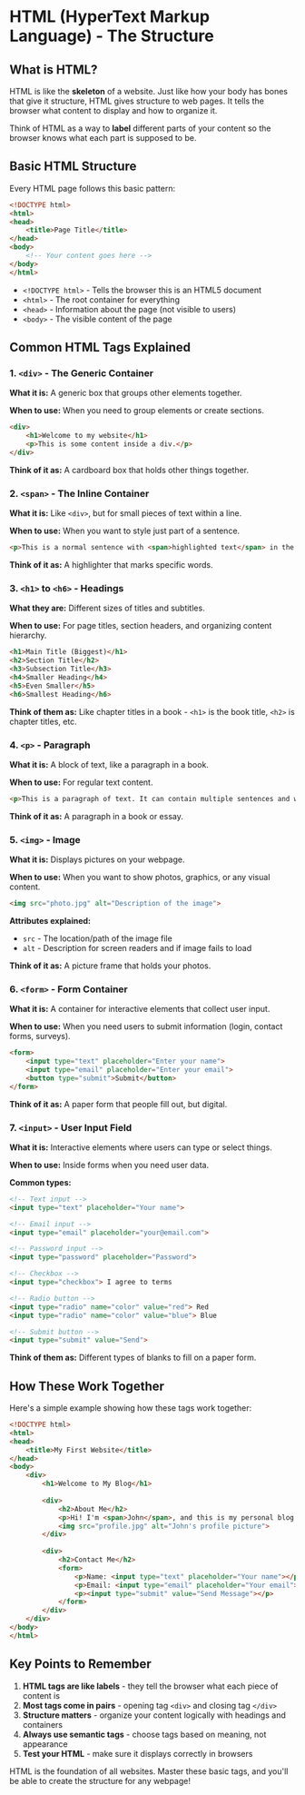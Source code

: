 # HTML (HyperText Markup Language) - The Structure

## What is HTML?

HTML is like the **skeleton** of a website. Just like how your body has bones that give it structure, HTML gives structure to web pages. It tells the browser what content to display and how to organize it.

Think of HTML as a way to **label** different parts of your content so the browser knows what each part is supposed to be.

## Basic HTML Structure

Every HTML page follows this basic pattern:

```html
<!DOCTYPE html>
<html>
<head>
    <title>Page Title</title>
</head>
<body>
    <!-- Your content goes here -->
</body>
</html>
```

- `<!DOCTYPE html>` - Tells the browser this is an HTML5 document
- `<html>` - The root container for everything
- `<head>` - Information about the page (not visible to users)
- `<body>` - The visible content of the page

## Common HTML Tags Explained

### 1. `<div>` - The Generic Container
**What it is:** A generic box that groups other elements together.

**When to use:** When you need to group elements or create sections.

```html
<div>
    <h1>Welcome to my website</h1>
    <p>This is some content inside a div.</p>
</div>
```

**Think of it as:** A cardboard box that holds other things together.

### 2. `<span>` - The Inline Container
**What it is:** Like `<div>`, but for small pieces of text within a line.

**When to use:** When you want to style just part of a sentence.

```html
<p>This is a normal sentence with <span>highlighted text</span> in the middle.</p>
```

**Think of it as:** A highlighter that marks specific words.

### 3. `<h1>` to `<h6>` - Headings
**What they are:** Different sizes of titles and subtitles.

**When to use:** For page titles, section headers, and organizing content hierarchy.

```html
<h1>Main Title (Biggest)</h1>
<h2>Section Title</h2>
<h3>Subsection Title</h3>
<h4>Smaller Heading</h4>
<h5>Even Smaller</h5>
<h6>Smallest Heading</h6>
```

**Think of them as:** Like chapter titles in a book - `<h1>` is the book title, `<h2>` is chapter titles, etc.

### 4. `<p>` - Paragraph
**What it is:** A block of text, like a paragraph in a book.

**When to use:** For regular text content.

```html
<p>This is a paragraph of text. It can contain multiple sentences and will automatically wrap to new lines when needed.</p>
```

**Think of it as:** A paragraph in a book or essay.

### 5. `<img>` - Image
**What it is:** Displays pictures on your webpage.

**When to use:** When you want to show photos, graphics, or any visual content.

```html
<img src="photo.jpg" alt="Description of the image">
```

**Attributes explained:**
- `src` - The location/path of the image file
- `alt` - Description for screen readers and if image fails to load

**Think of it as:** A picture frame that holds your photos.

### 6. `<form>` - Form Container
**What it is:** A container for interactive elements that collect user input.

**When to use:** When you need users to submit information (login, contact forms, surveys).

```html
<form>
    <input type="text" placeholder="Enter your name">
    <input type="email" placeholder="Enter your email">
    <button type="submit">Submit</button>
</form>
```

**Think of it as:** A paper form that people fill out, but digital.

### 7. `<input>` - User Input Field
**What it is:** Interactive elements where users can type or select things.

**When to use:** Inside forms when you need user data.

**Common types:**
```html
<!-- Text input -->
<input type="text" placeholder="Your name">

<!-- Email input -->
<input type="email" placeholder="your@email.com">

<!-- Password input -->
<input type="password" placeholder="Password">

<!-- Checkbox -->
<input type="checkbox"> I agree to terms

<!-- Radio button -->
<input type="radio" name="color" value="red"> Red
<input type="radio" name="color" value="blue"> Blue

<!-- Submit button -->
<input type="submit" value="Send">
```

**Think of them as:** Different types of blanks to fill on a paper form.

## How These Work Together

Here's a simple example showing how these tags work together:

```html
<!DOCTYPE html>
<html>
<head>
    <title>My First Website</title>
</head>
<body>
    <div>
        <h1>Welcome to My Blog</h1>
        
        <div>
            <h2>About Me</h2>
            <p>Hi! I'm <span>John</span>, and this is my personal blog.</p>
            <img src="profile.jpg" alt="John's profile picture">
        </div>
        
        <div>
            <h2>Contact Me</h2>
            <form>
                <p>Name: <input type="text" placeholder="Your name"></p>
                <p>Email: <input type="email" placeholder="Your email"></p>
                <p><input type="submit" value="Send Message"></p>
            </form>
        </div>
    </div>
</body>
</html>
```

## Key Points to Remember

1. **HTML tags are like labels** - they tell the browser what each piece of content is
2. **Most tags come in pairs** - opening tag `<div>` and closing tag `</div>`
3. **Structure matters** - organize your content logically with headings and containers
4. **Always use semantic tags** - choose tags based on meaning, not appearance
5. **Test your HTML** - make sure it displays correctly in browsers

HTML is the foundation of all websites. Master these basic tags, and you'll be able to create the structure for any webpage!
